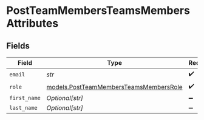 # PostTeamMembersTeamsMembersAttributes


## Fields

| Field                                                                                  | Type                                                                                   | Required                                                                               | Description                                                                            |
| -------------------------------------------------------------------------------------- | -------------------------------------------------------------------------------------- | -------------------------------------------------------------------------------------- | -------------------------------------------------------------------------------------- |
| `email`                                                                                | *str*                                                                                  | :heavy_check_mark:                                                                     | N/A                                                                                    |
| `role`                                                                                 | [models.PostTeamMembersTeamsMembersRole](../models/postteammembersteamsmembersrole.md) | :heavy_check_mark:                                                                     | N/A                                                                                    |
| `first_name`                                                                           | *Optional[str]*                                                                        | :heavy_minus_sign:                                                                     | N/A                                                                                    |
| `last_name`                                                                            | *Optional[str]*                                                                        | :heavy_minus_sign:                                                                     | N/A                                                                                    |